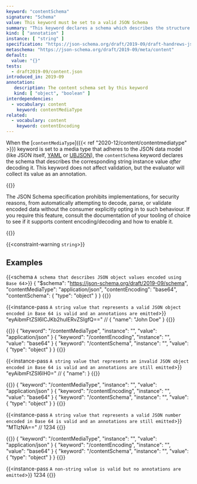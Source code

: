 ```yaml
---
keyword: "contentSchema"
signature: "Schema"
value: This keyword must be set to a valid JSON Schema
summary: "This keyword declares a schema which describes the structure of the string."
kind: [ "annotation" ]
instance: [ "string" ]
specification: "https://json-schema.org/draft/2019-09/draft-handrews-json-schema-validation-02#rfc.section.8.5"
metaschema: "https://json-schema.org/draft/2019-09/meta/content"
default:
  value: "{}"
tests:
  - draft2019-09/content.json
introduced_in: 2019-09
annotation:
   description: The content schema set by this keyword
   kind: [ "object", "boolean" ]
interdependencies:
  - vocabulary: content
    keyword: contentMediaType
related:
  - vocabulary: content
    keyword: contentEncoding
---
```


When the [`contentMediaType`]({{< ref "2020-12/content/contentmediatype" >}})
keyword is set to a media type that adheres to the JSON data model (like JSON
itself, [YAML](https://yaml.org) or [UBJSON](https://ubjson.org)), the
`contentSchema` keyword declares the schema that describes the corresponding
string instance value _after_ decoding it. This keyword does not affect
validation, but the evaluator will collect its value as an annotation.

{{<common-pitfall>}}

The JSON Schema specification prohibits implementations, for security reasons,
from automatically attempting to decode, parse, or validate encoded data
without the consumer explicitly opting in to such behaviour. If you require
this feature, consult the documentation of your tooling of choice to see if it
supports content encoding/decoding and how to enable it.

{{</common-pitfall>}}

{{<constraint-warning `string`>}}

## Examples

{{<schema `A schema that describes JSON object values encoded using Base 64`>}}
{
  "$schema": "https://json-schema.org/draft/2019-09/schema",
  "contentMediaType": "application/json",
  "contentEncoding": "base64",
  "contentSchema": { "type": "object" }
}
{{</schema>}}

{{<instance-pass `A string value that represents a valid JSON object encoded in Base 64 is valid and an annotations are emitted`>}}
"eyAibmFtZSI6ICJKb2huIERvZSIgfQ==" // { "name": "John Doe" }
{{</instance-pass>}}

{{<instance-annotation>}}
{ "keyword": "/contentMediaType", "instance": "", "value": "application/json" }
{ "keyword": "/contentEncoding", "instance": "", "value": "base64" }
{ "keyword": "/contentSchema", "instance": "", "value": { "type": "object" } }
{{</instance-annotation>}}

{{<instance-pass `A string value that represents an invalid JSON object encoded in Base 64 is valid and an annotations are still emitted`>}}
"eyAibmFtZSI6IH0=" // { "name": }
{{</instance-pass>}}

{{<instance-annotation>}}
{ "keyword": "/contentMediaType", "instance": "", "value": "application/json" }
{ "keyword": "/contentEncoding", "instance": "", "value": "base64" }
{ "keyword": "/contentSchema", "instance": "", "value": { "type": "object" } }
{{</instance-annotation>}}

{{<instance-pass `A string value that represents a valid JSON number encoded in Base 64 is valid and an annotations are still emitted`>}}
"MTIzNA==" // 1234
{{</instance-pass>}}

{{<instance-annotation>}}
{ "keyword": "/contentMediaType", "instance": "", "value": "application/json" }
{ "keyword": "/contentEncoding", "instance": "", "value": "base64" }
{ "keyword": "/contentSchema", "instance": "", "value": { "type": "object" } }
{{</instance-annotation>}}

{{<instance-pass `A non-string value is valid but no annotations are emitted`>}}
1234
{{</instance-pass>}}
